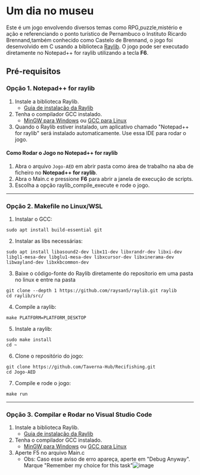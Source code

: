 # Um dia no museu

Este é um jogo envolvendo diversos temas como RPG,puzzle,mistério e ação e referenciando o ponto turístico de Pernambuco o Instituto Ricardo Brennand,também conhecido como Castelo de Brennand, o jogo foi desenvolvido em C usando a biblioteca [Raylib](https://www.raylib.com/). O jogo pode ser executado diretamente no Notepad++ for raylib utilizando a tecla **F6**.

## Pré-requisitos
### Opção 1. Notepad++ for raylib
1. Instale a biblioteca Raylib.
   - [Guia de instalação da Raylib](https://www.raylib.com/)
2. Tenha o compilador GCC instalado.
   - [MinGW para Windows](http://www.mingw.org/) ou [GCC para Linux](https://gcc.gnu.org/)
3. Quando o Raylib estiver instalado, um aplicativo chamado "Notepad++ for raylib" será instalado automaticamente. Use essa IDE para rodar o jogo.

#### Como Rodar o Jogo no Notepad++ for raylib

1. Abra o arquivo `Jogo-AED` em abrir pasta como área de trabalho na aba de ficheiro no **Notepad++ for raylib**.
2. Abra o Main.c e pressione **F6** para abrir a janela de execução de scripts.
3. Escolha a opção raylib_compile_execute e rode o jogo.

---

### Opção 2. Makefile no Linux/WSL
1. Instalar o  GCC:
```
sudo apt install build-essential git
```
2. Instalar as libs necessárias:
```
sudo apt install libasound2-dev libx11-dev libxrandr-dev libxi-dev libgl1-mesa-dev libglu1-mesa-dev libxcursor-dev libxinerama-dev libwayland-dev libxkbcommon-dev
```
3. Baixe o código-fonte do Raylib diretamente do repositorio em uma pasta no linux e entre na pasta 
```
git clone --depth 1 https://github.com/raysan5/raylib.git raylib
cd raylib/src/
```
4. Compile a raylib:
```
make PLATFORM=PLATFORM_DESKTOP
```
5. Instale a raylib:
```
sudo make install
cd ~
```
6. Clone o repositório do jogo:
```
git clone https://github.com/Taverna-Hub/Recifishing.git
cd Jogo-AED
```
7. Compile e rode o jogo:
```
make run
```

---

### Opção 3. Compilar e Rodar no Visual Studio Code
1. Instale a biblioteca Raylib.
   - [Guia de instalação da Raylib](https://www.raylib.com/)
2. Tenha o compilador GCC instalado.
   - [MinGW para Windows](http://www.mingw.org/) ou [GCC para Linux](https://gcc.gnu.org/)
3. Aperte F5 no arquivo Main.c
   - Obs: Caso esse aviso de erro apareça, aperte em "Debug Anyway". Marque "Remember my choice for this task"![image](https://github.com/user-attachments/assets/6c7bdcf6-386a-4563-8a32-29b5b154cb33)

